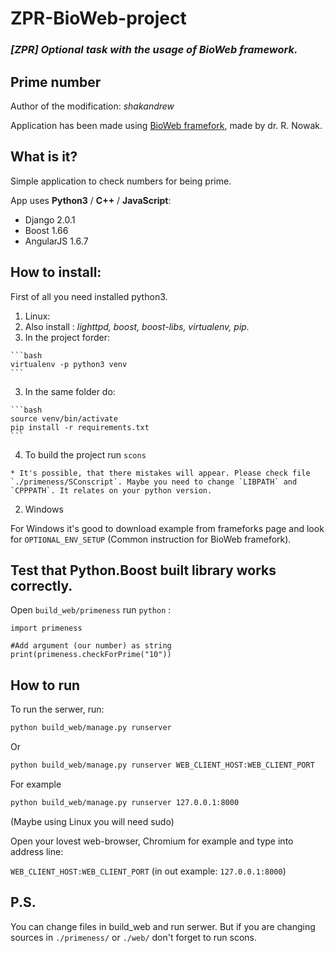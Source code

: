 # ZPR-BioWeb-project
### *[ZPR] Optional task with the usage of BioWeb framework.*

Prime number
----------------------------------------------------------------------
Author of the modification: *shakandrew*

Application has been made using [BioWeb framefork](http://bioweb.sourceforge.net/en/index.html), made by dr. R. Nowak.


What is it?
-----------
Simple application to check numbers for being prime.

App uses **Python3** / **C++** / **JavaScript**:

* Django 2.0.1
* Boost 1.66
* AngularJS 1.6.7

How to install:
---------------
First of all you need installed python3.

1. Linux:
  1. Also install : *lighttpd, boost, boost-libs, virtualenv, pip.*
  2. In the project forder:

    ```bash
    virtualenv -p python3 venv
    ```

  3. In the same folder do:

    ```bash
    source venv/bin/activate
    pip install -r requirements.txt
    ```

  4. To build the project run `scons`

    * It's possible, that there mistakes will appear. Please check file `./primeness/SConscript`. Maybe you need to change `LIBPATH` and `CPPPATH`. It relates on your python version.
2. Windows

  For Windows it's good to download example from frameforks page and look for `OPTIONAL_ENV_SETUP` (Common instruction for BioWeb framefork).

Test that Python.Boost built library works correctly.
-----------------------------------------------------
Open `build_web/primeness` run `python` :
```python3
import primeness

#Add argument (our number) as string
print(primeness.checkForPrime("10"))
```

How to run
----------
To run the serwer, run:

```bash
python build_web/manage.py runserver
```

Or

```bash
python build_web/manage.py runserver WEB_CLIENT_HOST:WEB_CLIENT_PORT
```

For example

```bash
python build_web/manage.py runserver 127.0.0.1:8000
```

(Maybe using Linux you will need sudo)

Open your lovest web-browser, Chromium for example and type into address line:

`WEB_CLIENT_HOST:WEB_CLIENT_PORT` (in out example: `127.0.0.1:8000`)

P.S.
----
You can change files in build_web and run serwer. But if you are changing sources in `./primeness/` or `./web/` don't forget to run scons.
